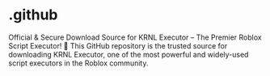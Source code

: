 # .github
Official &amp; Secure Download Source for KRNL Executor – The Premier Roblox Script Executor! 🚀 This GitHub repository is the trusted source for downloading KRNL Executor, one of the most powerful and widely-used script executors in the Roblox community.
